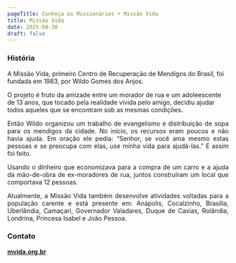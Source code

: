 ```yaml
---
pageTitle: Conheça os Missionários • Missão Vida
title: Missão Vida
date: 2025-08-30
draft: false
---
```

### História

A Missão Vida, primeiro Centro de Recuperação de Mendigos do Brasil, foi fundada em 1983, por Wildo Gomes dos Anjos.

  
O projeto é fruto da amizade entre um morador de rua e um adoleescente de 13 anos, que tocado pela realidade vivida pelo amigo, decidiu ajudar todos aqueles que se encontram sob as mesmas condições. 

<p style="text-align: justify">Então Wildo organizou um trabalho de evangelismo e distribuição de sopa para os mendigos da cidade. No início, os recursos eram poucos e não havia ajuda. Em oração ele pedia: “Senhor, se você ama mesmo estas pessoas e se preocupa com elas, use minha vida para ajudá-las.” E assim foi feito.</p><p style="text-align: justify">Usando o dinheiro que economizava para a compra de um carro e a ajuda da mão-de-obra de ex-moradores de rua, juntos construíram um local que comportava 12 pessoas.&nbsp;</p><p style="text-align: justify">Atualmente, a Missão Vida também desenvolve atividades voltadas para a população carente e está presente em: Anápolis, Cocalzinho, Brasília, Uberlândia, Camaçari, Governador Valadares, Duque de Caxias, Rolândia, Londrina, Princesa Isabel e João Pessoa.</p>

### Contato

[**mvida.org.br**](http://mvida.org.br)